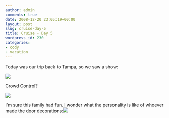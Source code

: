 ```yaml
---
author: admin
comments: true
date: 2008-12-20 23:05:19+00:00
layout: post
slug: cruise-day-5
title: Cruise - Day 5
wordpress_id: 230
categories:
- cody
- vacation
---
```


Today was our trip back to Tampa, so we saw a show:

[![](/uploads/pict00011-300x225.jpg)](/uploads/pict00011.jpg)

Crowd Control?

[![](/uploads/pict00022-300x225.jpg)](/uploads/pict00022.jpg)

I'm sure this family had fun. I wonder what the personality is like of whoever made the door decorations:[![](/uploads/pict00051-300x225.jpg)](/uploads/pict00051.jpg)
